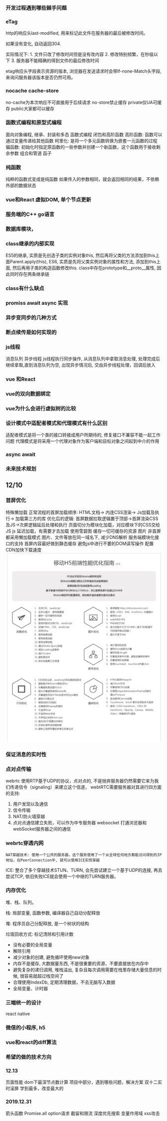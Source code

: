 ### 开发过程遇到哪些棘手问题
### eTag
  http的响应头last-modified, 用来标记此文件在服务器的最后被修改时间。

  如果没有变化, 自动返回304.

  实际情况下:
    1. 文件只改了修改时间但是没有改内容
    2. 修改特别频繁，在秒级以下
    3. 服务器不能精确的得到文件的最后修改时间

  etag响应头字段表示资源的版本, 浏览器在发送请求时会带If-none-Match头字段, 来询问服务器该版本是否仍然可用。


### nocache cache-store
  no-cache为本次响应不可直接用于后续请求
  no-store禁止缓存
  private仅UA可缓存
  public大家都可以缓存

### 函数式编程和原型式编程
  面向对象编程, 继承、封装和多态
  函数式编程
    闭包和高阶函数
      高阶函数: 函数可以通过变量传递给其他函数
    柯里化: 是将一个多元函数转换为嵌套一元函数的过程
    偏函数: 初始化时指定原函数的一些参数并创建一个新函数，这个函数用于接收剩余参数
    组合和管道
    函子

### 纯函数
 纯粹的函数式变成是纯函数 如果传入的参数相同，就会返回相同的结果，不依赖外部的数据状态
### vue和React 虚拟DOM, 单个节点更新
### 服务端的C++ go语言
### 数据库模块，
### class继承的内部实现
  ES5的继承, 实质是先创造子类的实例对象this, 然后再将父类的方法添加到this上面Parent.apply(this),
  ES6, 实质是先将父类实例对象的属性和方法, 添加到this上面, 然后再用子类的构造函数修改this.
  class中存在prototype和__proto__属性, 因此同时存在两条继承链
### class有什么缺点
### promiss await async 实现
### 异步变同步的几种方式
### 断点续传是如何实现的

### js线程
  消息队列
  异步线程
  js线程执行同步操作, 从消息队列中拿取消息处理, 处理完成后继续拿取,直到消息队列为空, 出现异步情况后, 交由异步线程处理，回调后放入

### vue 和React

### vue的双向数据绑定

### vue为什么会进行虚拟树的比较

### 设计模式中适配者模式和代理模式有什么区别
  适配者模式是将一个类的接口转接成用户所期待的, 修复接口不兼容不能一起工作问题
  代理模式是将采用一个代理对象作为客户端和目标对象之间起到中介的作用

### async await
### 未来技术规划

## 12/10

### 首屏优化
  特殊懒加载
  正常流程的首屏加载顺序: HTML文档-> 内连CSS渲染-> Js加载及执行-> 加载第三方的库
  优化后的逻辑: 首屏数据拉取逻辑置于顶部->首屏渲染CSS及JS->次屏逻辑延后处理和执行
  页面切分为模块化加载，对应模块下的CSS交给JS
  js 延迟加载，有需要才去加载
  使用雪碧图
  缓存一切可缓存的资源
  图片 非首屏都采用懒加载模式
  图片、文件等放在同一域名下, 减少DNS解析
  服务端模块化接口的支持
  首屏内容最好做到静态缓存
  避免js中进行不要的DOM读写操作
  配置CDN加快下载速度
  ![shouping](./基础篇/img/6.webp)

### 保证消息的实时性
### 点对点传输
  webrtc 使用RTP基于UDP的协议，点对点的, 不是抛弃服务器仍然需要它来为我们传递信令（signaling）来建立这个信道， webtRTC需要服务器对其进行四方面的支持:
  1. 用户发现以及通信
  2. 信令传输
  3. NAT/防火墙穿越
  4. 点对点通信建立失败，可以作为中专服务器
  websocket 打通浏览器和webSocket服务器之间的通信

### webrtc穿透内网
 `NAT穿越技术: 使用一个公共的服务器，这个服务使用了一个从全球任何地方都能访问得到的IP地址，在PeerConnection中, 就可以使用ICE实现穿越`

  ICE: 整合了多个穿越技术STUN、TURN, 会先尝试建立一个基于UDP的连接, 再去尝试TCP, 依旧失败ICE就会使用一个中继的TURN服务器。
### 内存优化
  堆、栈、队列。

  栈: 局部变量, 函数参数, 编译器自己自动分配释放

  堆: 程序员自己分配释放, 是一个树状的结构

  垃圾回收方式: 标记清除和引用计数

  * 没有必要的全局变量
  * 解除引用
  * 减少对象的创建, 避免循环使用new对象
  * 内存不是缓存, 大数据量东西, 不是很重要的资源，不要直接放在内存中
  * 避免复杂的递归调用, 堆栈溢出, 复杂且每次调用需要在栈里存储大量信息的时候, 很容易就超过栈空间了
  * 合理使用IndexDb, 定期清理数据，不去无脑写入数据
  * 全局变量、计时器

### 三端统一的设计
  react native

### 微信的小程序, h5

### vue和react的diff算法

### 希望的做的技术方向


### 12.13
页面性能
 dom下最深节点数计算
 项目中部分，遇到哪些问题，解决方案
 双十二实时滚屏
 学到最多，改变最大的

 ### 2019.12.31
 箭头函数
 Promise.all
 option请求
 截留和限流
 深度优先搜索
 变量作用域
 xss攻击

